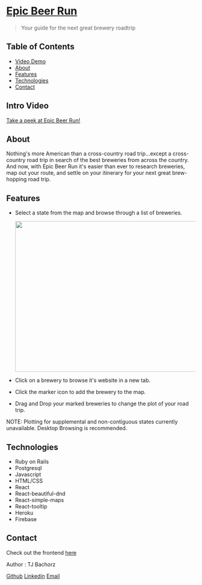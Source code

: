 # [Epic Beer Run](https://epic-beer-run.web.app/)

>Your guide for the next great brewery roadtrip

## Table of Contents
* [Video Demo](#intro-video)
* [About](#about)
* [Features](#features)
* [Technologies](#technologies)
* [Contact](#contact)

## Intro Video

[Take a peek at Epic Beer Run!](https://www.loom.com/share/b6fc55760ca9464a8a4d99d714bfb18e)

## About 

Nothing's more American than a cross-country road trip...except a cross-country road trip in search of the best breweries from across the country.  And now, with Epic Beer Run it's easier than ever to research breweries, map out your route, and settle on your itinerary for your next great brew-hopping road trip.  

## Features

* Select a state from the map and browse through a list of breweries.

    <img src="https://media.giphy.com/media/xdlQcTOqbTpq53xy8c/giphy.gif" width="600" height ="400" />

* Click on a brewery to browse it's website in a new tab.
* Click the marker icon to add the brewery to the map.
* Drag and Drop your marked breweries to change the plot of your road trip.

NOTE: Plotting for supplemental and non-contiguous states currently unavailable.  Desktop Browsing is recommended.

## Technologies

* Ruby on Rails
* Postgresql
* Javascript
* HTML/CSS
* React
* React-beautiful-dnd
* React-simple-maps
* React-tooltip
* Heroku
* Firebase

## Contact 

Check out the frontend [here](https://github.com/TJBachorz/Epic-Beer-Run-FE)

Author : TJ Bachorz

[Github](https://github.com/TJBachorz)
[Linkedin](https://www.linkedin.com/in/tjbachorz/)
[Email](tjbachorz@gmail.com)
